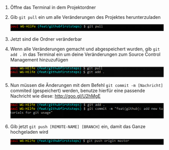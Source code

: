 1. Öffne das Terminal in dem Projektordner

2. Gib `git pull` ein um alle Veränderungen des Projektes herunterzuladen

    ![Screenshot 1](content/guides/GITHUB/CONTRIBUTE/screen1.png)

3. Jetzt sind die Ordner veränderbar

4. Wenn alle Veränderungen gemacht und abgespeichert wurden, gib `git add .` in das Terminal ein um deine Veränderungen zum Source Control Management hinzuzufügen

    ![Screenshot 2](content/guides/GITHUB/CONTRIBUTE/screen2.png)

5. Nun müssen die Änderungen mit dem Befehl `git commit -m [Nachricht]` commited (gespeichert) werden, benutze hierfür eine passende Nachricht wie diese: http://goo.gl/U2hMgE
    
    ![Screenshot 3](content/guides/GITHUB/CONTRIBUTE/screen3.png)

6. Gib jetzt `git push [REMOTE-NAME] [BRANCH]` ein, damit das Ganze hochgeladen wird 

    ![Screenshot 3](content/guides/GITHUB/CONTRIBUTE/screen4.png)
